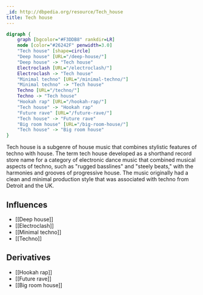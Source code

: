 ```yaml
---
_id: http://dbpedia.org/resource/Tech_house
title: Tech house
---
```


```dot
digraph {
	graph [bgcolor="#F3DDB8" rankdir=LR]
	node [color="#26242F" penwidth=3.0]
	"Tech house" [shape=circle]
	"Deep house" [URL="/deep-house/"]
	"Deep house" -> "Tech house"
	Electroclash [URL="/electroclash/"]
	Electroclash -> "Tech house"
	"Minimal techno" [URL="/minimal-techno/"]
	"Minimal techno" -> "Tech house"
	Techno [URL="/techno/"]
	Techno -> "Tech house"
	"Hookah rap" [URL="/hookah-rap/"]
	"Tech house" -> "Hookah rap"
	"Future rave" [URL="/future-rave/"]
	"Tech house" -> "Future rave"
	"Big room house" [URL="/big-room-house/"]
	"Tech house" -> "Big room house"
}
```

Tech house is a subgenre of house music that combines stylistic features of techno with house. The term tech house developed as a shorthand record store name for a category of electronic dance music that combined musical aspects of techno, such as "rugged basslines" and "steely beats," with the harmonies and grooves of progressive house. The music originally had a clean and minimal production style that was associated with techno from Detroit and the UK.

## Influences
- [[Deep house]]
- [[Electroclash]]
- [[Minimal techno]]
- [[Techno]]

## Derivatives
- [[Hookah rap]]
- [[Future rave]]
- [[Big room house]]

